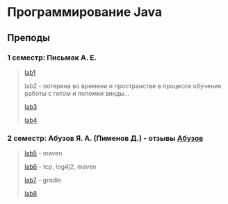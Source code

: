 # Программирование Java

## Преподы

### 1 семестр: Письмак А. Е.

> [lab1](lab1)
>
> lab2 - потеряна во времени и пространстве в процессе обучения работы с гитом  и поломки винды...
>
> [lab3](lab3)
>
>[lab4](lab4)

### 2 семестр: Абузов Я. А. (Пименов Д.) - отзывы [Абузов](../README.md#"отзывы-о-преподах")

> [lab5](lab5) - maven
>
> [lab6](lab6) - tcp, log4j2, maven
>
> [lab7](lab7) - gradle
>
> [lab8](lab8)
